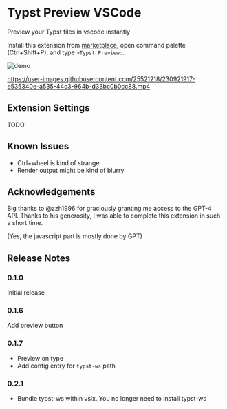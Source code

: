 # Typst Preview VSCode

Preview your Typst files in vscode instantly

Install this extension from [marketplace](https://marketplace.visualstudio.com/items?itemName=mgt19937.typst-preview), open command palette (Ctrl+Shift+P), and type `>Typst Preview:`.

![demo](demo.png)

https://user-images.githubusercontent.com/25521218/230921917-e535340e-a535-44c3-964b-d33bc0b0cc88.mp4

## Extension Settings

TODO
## Known Issues

- Ctrl+wheel is kind of strange
- Render output might be kind of blurry

## Acknowledgements

Big thanks to @zzh1996 for graciously granting me access to the GPT-4 API. Thanks to his generosity, I was able to complete this extension in such a short time.

(Yes, the javascript part is mostly done by GPT)
## Release Notes

### 0.1.0

Initial release 

### 0.1.6

Add preview button

### 0.1.7

- Preview on type
- Add config entry for `typst-ws` path

### 0.2.1

- Bundle typst-ws within vsix. You no longer need to install typst-ws
